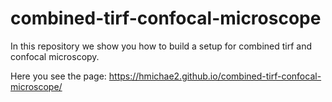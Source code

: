 # combined-tirf-confocal-microscope

In this repository we show you how to build a setup for combined tirf and confocal microscopy. 

Here you see the page: https://hmichae2.github.io/combined-tirf-confocal-microscope/
